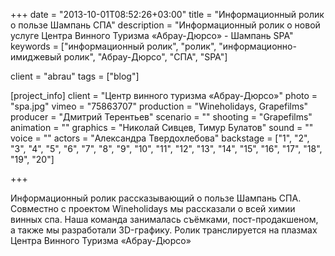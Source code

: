 +++
date = "2013-10-01T08:52:26+03:00"
title = "Информационный ролик о пользе Шампань СПА"
description = "Информационный ролик о новой услуге Центра Винного Туризма «Абрау-Дюрсо» - Шампань SPA"
keywords = ["информационный ролик", "ролик", "информационно-имиджевый ролик", "Абрау-Дюрсо", "СПА", "SPA"]

client = "abrau"
tags = ["blog"]

[project_info]
    client = "Центр винного туризма «Абрау-Дюрсо»"
    photo = "spa.jpg"
    vimeo = "75863707"
    production = "Wineholidays, Grapefilms"
    producer = "Дмитрий Терентьев"
    scenario = ""
    shooting = "Grapefilms"
    animation = ""
    graphics = "Николай Сивцев, Тимур Булатов"
    sound = ""
    voice = ""
    actors = "Александра Твердохлебова"
    backstage = ["1", "2", "3", "4", "5", "6", "7", "8", "9", "10", "11", "12", "13", "14", "15", "16", "17", "18", "19", "20"]

+++

Информационный ролик рассказывающий о&nbsp;пользе Шампань СПА. Совместно с&nbsp;проектом Wineholidays мы&nbsp;рассказали о&nbsp;всей химии винных спа. Наша команда занималась съёмками, пост-продакшеном, а&nbsp;также мы&nbsp;разработали 3D-графику. Ролик транслируется на&nbsp;плазмах Центра Винного Туризма &laquo;Абрау-Дюрсо&raquo;